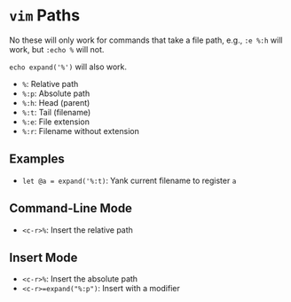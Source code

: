 # `vim` Paths

No these will only work for commands that take a file path, e.g., `:e %:h` will work, but `:echo %` will not.

`echo expand('%')` will also work. 

- `%`: Relative path
- `%:p`: Absolute path
- `%:h`: Head (parent)
- `%:t`: Tail (filename)
- `%:e`: File extension
- `%:r`: Filename without extension

## Examples

- `let @a = expand('%:t)`: Yank current filename to register `a`

## Command-Line Mode

- `<c-r>%`: Insert the relative path

## Insert Mode

- `<c-r>%`: Insert the absolute path
- `<c-r>=expand("%:p")`: Insert with a modifier
